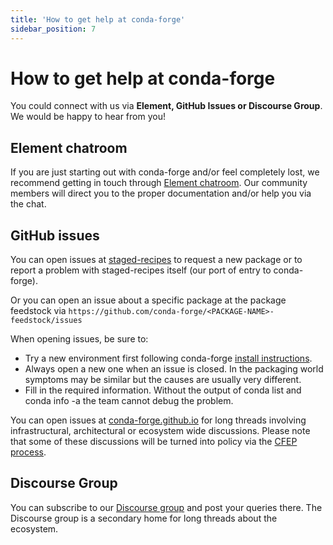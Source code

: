 ```yaml
---
title: 'How to get help at conda-forge'
sidebar_position: 7
---
```


<a id="how-to-get-help-at-conda-forge"></a>

# How to get help at conda-forge

You could connect with us via **Element, GitHub Issues or Discourse Group**.
We would be happy to hear from you!

<a id="element-chatroom"></a>

## Element chatroom

If you are just starting out with conda-forge and/or feel completely lost, we recommend getting in touch through [Element chatroom](https://app.element.io/#/room/#conda-forge:matrix.org). Our community members will direct
you to the proper documentation and/or help you via the chat.

<a id="github-issues"></a>

## GitHub issues

You can open issues at [staged-recipes](https://github.com/conda-forge/staged-recipes/issues)
to request a new package or to report a problem with staged-recipes itself (our port of entry to conda-forge).

Or you can open an issue about a specific package at the package feedstock via
`https://github.com/conda-forge/<PACKAGE-NAME>-feedstock/issues`

When opening issues, be sure to:

* Try a new environment first following conda-forge [install instructions](introduction.md#how-to-install).
* Always open a new one when an issue is closed. In the packaging world symptoms may be similar but the causes are usually very different.
* Fill in the required information. Without the output of conda list and conda info -a the team cannot debug the problem.

You can open issues at [conda-forge.github.io](https://github.com/conda-forge/conda-forge.github.io/issues)
for long threads involving infrastructural, architectural or ecosystem wide discussions.
Please note that some of these discussions will be turned into policy via the [CFEP process](https://github.com/conda-forge/conda-forge-enhancement-proposals).

<a id="discourse-group"></a>

## Discourse Group

You can subscribe to our [Discourse group](https://conda.discourse.group) and post your queries there. The Discourse group is a secondary home for long threads about the ecosystem.
